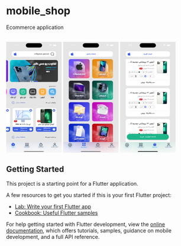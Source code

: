 # mobile_shop

Ecommerce application

</br>
<img src="assets/images/screen-1.png" width="150" height="300">
<img src="assets/images/screen-2.png" width="150" height="300">
<img src="assets/images/screen-3.png" width="150" height="300">


## Getting Started

This project is a starting point for a Flutter application.

A few resources to get you started if this is your first Flutter project:

- [Lab: Write your first Flutter app](https://docs.flutter.dev/get-started/codelab)
- [Cookbook: Useful Flutter samples](https://docs.flutter.dev/cookbook)

For help getting started with Flutter development, view the
[online documentation](https://docs.flutter.dev/), which offers tutorials,
samples, guidance on mobile development, and a full API reference.
